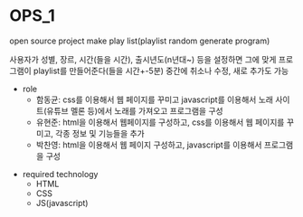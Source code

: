 # OPS_1
open source project
make play list(playlist random generate program)

사용자가 성별, 장르, 시간(들을 시간), 출시년도(n년대~) 등을 설정하면
그에 맞게 프로그램이 playlist를 만들어준다(들을 시간+-5분)
중간에 취소나 수정, 새로 추가도 가능

+ role
  + 함동균: css를 이용해서 웹 페이지를 꾸미고 javascript를 이용해서 노래 사이트(유튜브 멜론 등)에서 노래를 가져오고 프로그램을 구성
  + 유현준: html을 이용해서 웹페이지를 구성하고, css를 이용해서 웹 페이지를 꾸미고, 각종 정보 및 기능들을 추가
  + 박찬영: html을 이용해서 웹 페이지 구성하고, javascript를 이용해서 프로그램을 구성

- required technology
  + HTML
  + CSS
  + JS(javascript)
